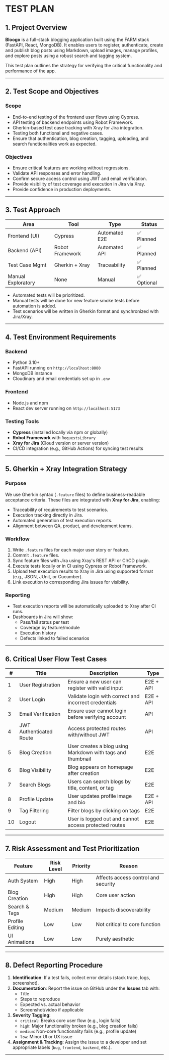 # TEST PLAN

## 1. Project Overview

**Bloogo** is a full-stack blogging application built using the FARM stack (FastAPI, React, MongoDB). It enables users to register, authenticate, create and publish blog posts using Markdown, upload images, manage profiles, and explore posts using a robust search and tagging system.

This test plan outlines the strategy for verifying the critical functionality and performance of the app.

---

## 2. Test Scope and Objectives

### Scope

- End-to-end testing of the frontend user flows using Cypress.
- API testing of backend endpoints using Robot Framework.
- Gherkin-based test case tracking with Xray for Jira integration.
- Testing both functional and negative cases.
- Ensure that authentication, blog creation, tagging, uploading, and search functionalities work as expected.

### Objectives

- Ensure critical features are working without regressions.
- Validate API responses and error handling.
- Confirm secure access control using JWT and email verification.
- Provide visibility of test coverage and execution in Jira via Xray.
- Provide confidence in production deployments.

---

## 3. Test Approach

| Area               | Tool            | Type          | Status      |
| ------------------ | --------------- | ------------- | ----------- |
| Frontend (UI)      | Cypress         | Automated E2E | ✅ Planned  |
| Backend (API)      | Robot Framework | Automated API | ✅ Planned  |
| Test Case Mgmt     | Gherkin + Xray  | Traceability  | ✅ Planned  |
| Manual Exploratory | None            | Manual        | ✅ Optional |

- Automated tests will be prioritized.
- Manual tests will be done for new feature smoke tests before automation is added.
- Test scenarios will be written in Gherkin format and synchronized with Jira/Xray.

---

## 4. Test Environment Requirements

### Backend

- Python 3.10+
- FastAPI running on `http://localhost:8000`
- MongoDB instance
- Cloudinary and email credentials set up in `.env`

### Frontend

- Node.js and npm
- React dev server running on `http://localhost:5173`

### Testing Tools

- **Cypress** (installed locally via npm or globally)
- **Robot Framework** with `RequestsLibrary`
- **Xray for Jira** (Cloud version or server version)
- CI/CD integration (e.g., GitHub Actions) for syncing test results

---

## 5. Gherkin + Xray Integration Strategy

### Purpose

We use Gherkin syntax (`.feature` files) to define business-readable acceptance criteria. These files are integrated with **Xray for Jira**, enabling:

- Traceability of requirements to test scenarios.
- Execution tracking directly in Jira.
- Automated generation of test execution reports.
- Alignment between QA, product, and development teams.

### Workflow

1. Write `.feature` files for each major user story or feature.
2. Commit `.feature` files.
3. Sync feature files with Jira using Xray's REST API or CI/CD plugin.
4. Execute tests locally or in CI using Cypress or Robot Framework.
5. Upload test execution results to Xray in Jira using supported format (e.g., JSON, JUnit, or Cucumber).
6. Link execution to corresponding Jira issues for visibility.

### Reporting

- Test execution reports will be automatically uploaded to Xray after CI runs.
- Dashboards in Jira will show:
  - Pass/fail status per test
  - Coverage by feature/module
  - Execution history
  - Defects linked to failed scenarios

---

## 6. Critical User Flow Test Cases

| #   | Title                   | Description                                                | Type      |
| --- | ----------------------- | ---------------------------------------------------------- | --------- |
| 1   | User Registration       | Ensure a new user can register with valid input            | E2E + API |
| 2   | User Login              | Validate login with correct and incorrect credentials      | E2E + API |
| 3   | Email Verification      | Ensure user cannot login before verifying account          | API       |
| 4   | JWT Authenticated Route | Access protected routes with/without JWT                   | API       |
| 5   | Blog Creation           | User creates a blog using Markdown with tags and thumbnail | E2E       |
| 6   | Blog Visibility         | Blog appears on homepage after creation                    | E2E       |
| 7   | Search Blogs            | Users can search blogs by title, content, or tag           | E2E       |
| 8   | Profile Update          | User updates profile image and bio                         | E2E + API |
| 9   | Tag Filtering           | Filter blogs by clicking on tags                           | E2E       |
| 10  | Logout                  | User is logged out and cannot access protected routes      | E2E       |

---

## 7. Risk Assessment and Test Prioritization

| Feature         | Risk Level | Priority | Reason                              |
| --------------- | ---------- | -------- | ----------------------------------- |
| Auth System     | High       | High     | Affects access control and security |
| Blog Creation   | High       | High     | Core user action                    |
| Search & Tags   | Medium     | Medium   | Impacts discoverability             |
| Profile Editing | Low        | Low      | Not critical to core function       |
| UI Animations   | Low        | Low      | Purely aesthetic                    |

---

## 8. Defect Reporting Procedure

1. **Identification**: If a test fails, collect error details (stack trace, logs, screenshot).
2. **Documentation**: Report the issue on GitHub under the **Issues** tab with:
   - Title
   - Steps to reproduce
   - Expected vs. actual behavior
   - Screenshot/video if applicable
3. **Severity Tagging**:
   - `critical`: Breaks core user flow (e.g., login fails)
   - `high`: Major functionality broken (e.g., blog creation fails)
   - `medium`: Non-core functionality fails (e.g., profile update)
   - `low`: Minor UI or UX issue
4. **Assignment & Tracking**: Assign the issue to a developer and set appropriate labels (`bug`, `frontend`, `backend`, etc.).

---
